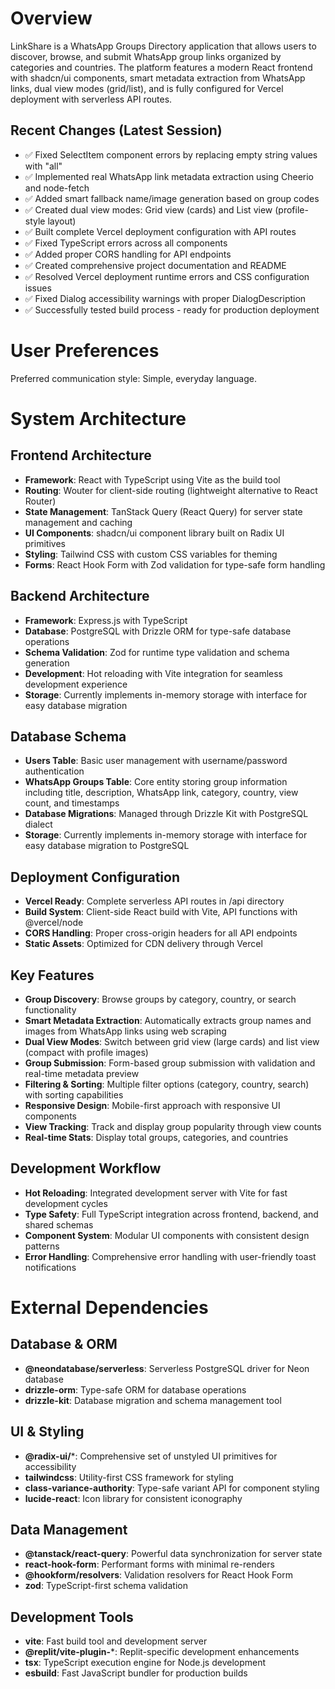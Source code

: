 # Overview

LinkShare is a WhatsApp Groups Directory application that allows users to discover, browse, and submit WhatsApp group links organized by categories and countries. The platform features a modern React frontend with shadcn/ui components, smart metadata extraction from WhatsApp links, dual view modes (grid/list), and is fully configured for Vercel deployment with serverless API routes.

## Recent Changes (Latest Session)
- ✅ Fixed SelectItem component errors by replacing empty string values with "all"
- ✅ Implemented real WhatsApp link metadata extraction using Cheerio and node-fetch
- ✅ Added smart fallback name/image generation based on group codes
- ✅ Created dual view modes: Grid view (cards) and List view (profile-style layout)
- ✅ Built complete Vercel deployment configuration with API routes
- ✅ Fixed TypeScript errors across all components
- ✅ Added proper CORS handling for API endpoints
- ✅ Created comprehensive project documentation and README
- ✅ Resolved Vercel deployment runtime errors and CSS configuration issues
- ✅ Fixed Dialog accessibility warnings with proper DialogDescription
- ✅ Successfully tested build process - ready for production deployment

# User Preferences

Preferred communication style: Simple, everyday language.

# System Architecture

## Frontend Architecture
- **Framework**: React with TypeScript using Vite as the build tool
- **Routing**: Wouter for client-side routing (lightweight alternative to React Router)
- **State Management**: TanStack Query (React Query) for server state management and caching
- **UI Components**: shadcn/ui component library built on Radix UI primitives
- **Styling**: Tailwind CSS with custom CSS variables for theming
- **Forms**: React Hook Form with Zod validation for type-safe form handling

## Backend Architecture
- **Framework**: Express.js with TypeScript
- **Database**: PostgreSQL with Drizzle ORM for type-safe database operations
- **Schema Validation**: Zod for runtime type validation and schema generation
- **Development**: Hot reloading with Vite integration for seamless development experience
- **Storage**: Currently implements in-memory storage with interface for easy database migration

## Database Schema
- **Users Table**: Basic user management with username/password authentication
- **WhatsApp Groups Table**: Core entity storing group information including title, description, WhatsApp link, category, country, view count, and timestamps
- **Database Migrations**: Managed through Drizzle Kit with PostgreSQL dialect
- **Storage**: Currently implements in-memory storage with interface for easy database migration to PostgreSQL

## Deployment Configuration
- **Vercel Ready**: Complete serverless API routes in /api directory
- **Build System**: Client-side React build with Vite, API functions with @vercel/node
- **CORS Handling**: Proper cross-origin headers for all API endpoints
- **Static Assets**: Optimized for CDN delivery through Vercel

## Key Features
- **Group Discovery**: Browse groups by category, country, or search functionality
- **Smart Metadata Extraction**: Automatically extracts group names and images from WhatsApp links using web scraping
- **Dual View Modes**: Switch between grid view (large cards) and list view (compact with profile images)
- **Group Submission**: Form-based group submission with validation and real-time metadata preview
- **Filtering & Sorting**: Multiple filter options (category, country, search) with sorting capabilities
- **Responsive Design**: Mobile-first approach with responsive UI components
- **View Tracking**: Track and display group popularity through view counts
- **Real-time Stats**: Display total groups, categories, and countries

## Development Workflow
- **Hot Reloading**: Integrated development server with Vite for fast development cycles
- **Type Safety**: Full TypeScript integration across frontend, backend, and shared schemas
- **Component System**: Modular UI components with consistent design patterns
- **Error Handling**: Comprehensive error handling with user-friendly toast notifications

# External Dependencies

## Database & ORM
- **@neondatabase/serverless**: Serverless PostgreSQL driver for Neon database
- **drizzle-orm**: Type-safe ORM for database operations
- **drizzle-kit**: Database migration and schema management tool

## UI & Styling
- **@radix-ui/***: Comprehensive set of unstyled UI primitives for accessibility
- **tailwindcss**: Utility-first CSS framework for styling
- **class-variance-authority**: Type-safe variant API for component styling
- **lucide-react**: Icon library for consistent iconography

## Data Management
- **@tanstack/react-query**: Powerful data synchronization for server state
- **react-hook-form**: Performant forms with minimal re-renders
- **@hookform/resolvers**: Validation resolvers for React Hook Form
- **zod**: TypeScript-first schema validation

## Development Tools
- **vite**: Fast build tool and development server
- **@replit/vite-plugin-***: Replit-specific development enhancements
- **tsx**: TypeScript execution engine for Node.js development
- **esbuild**: Fast JavaScript bundler for production builds